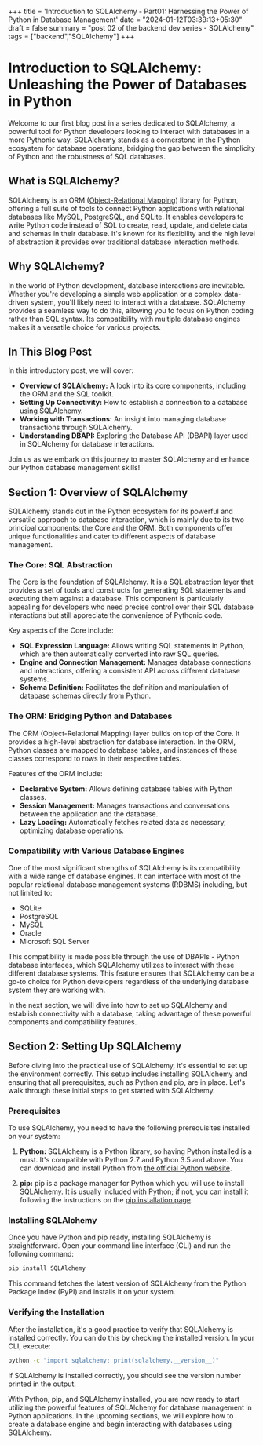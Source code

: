 +++
title = 'Introduction to SQLAlchemy - Part01: Harnessing the Power of Python in Database Management'
date = "2024-01-12T03:39:13+05:30"
draft = false
summary = "post 02 of the backend dev series - SQLAlchemy"
tags = ["backend","SQLAlchemy"]
+++

<!-- Introduction:

Briefly introduce SQLAlchemy.
Mention its relevance in the Python ecosystem.
Outline what the blog post will cover.

Section 1: What is SQLAlchemy?

Define SQLAlchemy.
Discuss its role as an Object-Relational Mapping (ORM) library and SQL toolkit for Python.
Highlight its key features and benefits.

Section 2: Overview of SQLAlchemy

Elaborate on the two main components:
The Core (focused on SQL abstraction)
The ORM (bridging Python objects with database tables).
Discuss its compatibility with various database engines.

Section 3: Setting Up SQLAlchemy

Guide on installing SQLAlchemy.
Introduce prerequisites like Python and pip.

Section 4: Establishing Connectivity with the Engine

Explain the concept of the 'engine' in SQLAlchemy.
Show how to create an engine connected to a database.
Provide code snippets for different databases (e.g., SQLite, PostgreSQL, MySQL).
Discuss connection strings and their importance.

Section 5: Working with Transactions

Define transactions in the context of databases.
Show how SQLAlchemy handles transactions.
Provide examples of beginning, committing, and rolling back transactions.

Section 6: Understanding DBAPI

Explain what DBAPI is and its role in SQLAlchemy.
Discuss how SQLAlchemy abstracts DBAPI, making database interactions more Pythonic.
Provide an example of executing raw SQL queries using DBAPI.

Conclusion:

Recap the main points covered in the post.
Tease what's coming next in the series (e.g., deeper dive into ORM, advanced querying, etc.). -->

# Introduction to SQLAlchemy: Unleashing the Power of Databases in Python

Welcome to our first blog post in a series dedicated to SQLAlchemy, a powerful tool for Python developers looking to interact with databases in a more Pythonic way. SQLAlchemy stands as a cornerstone in the Python ecosystem for database operations, bridging the gap between the simplicity of Python and the robustness of SQL databases.

## What is SQLAlchemy?

SQLAlchemy is an ORM ([Object-Relational Mapping](https://www.google.com)) library for Python, offering a full suite of tools to connect Python applications with relational databases like MySQL, PostgreSQL, and SQLite. It enables developers to write Python code instead of SQL to create, read, update, and delete data and schemas in their database. It's known for its flexibility and the high level of abstraction it provides over traditional database interaction methods.

## Why SQLAlchemy?

In the world of Python development, database interactions are inevitable. Whether you're developing a simple web application or a complex data-driven system, you'll likely need to interact with a database. SQLAlchemy provides a seamless way to do this, allowing you to focus on Python coding rather than SQL syntax. Its compatibility with multiple database engines makes it a versatile choice for various projects.

## In This Blog Post

In this introductory post, we will cover:

- **Overview of SQLAlchemy:** A look into its core components, including the ORM and the SQL toolkit.
- **Setting Up Connectivity:** How to establish a connection to a database using SQLAlchemy.
- **Working with Transactions:** An insight into managing database transactions through SQLAlchemy.
- **Understanding DBAPI:** Exploring the Database API (DBAPI) layer used in SQLAlchemy for database interactions.

Join us as we embark on this journey to master SQLAlchemy and enhance our Python database management skills!

## Section 1: Overview of SQLAlchemy

SQLAlchemy stands out in the Python ecosystem for its powerful and versatile approach to database interaction, which is mainly due to its two principal components: the Core and the ORM. Both components offer unique functionalities and cater to different aspects of database management.

### The Core: SQL Abstraction

The Core is the foundation of SQLAlchemy. It is a SQL abstraction layer that provides a set of tools and constructs for generating SQL statements and executing them against a database. This component is particularly appealing for developers who need precise control over their SQL database interactions but still appreciate the convenience of Pythonic code.

Key aspects of the Core include:

- **SQL Expression Language:** Allows writing SQL statements in Python, which are then automatically converted into raw SQL queries.
- **Engine and Connection Management:** Manages database connections and interactions, offering a consistent API across different database systems.
- **Schema Definition:** Facilitates the definition and manipulation of database schemas directly from Python.

### The ORM: Bridging Python and Databases

The ORM (Object-Relational Mapping) layer builds on top of the Core. It provides a high-level abstraction for database interaction. In the ORM, Python classes are mapped to database tables, and instances of these classes correspond to rows in their respective tables.

Features of the ORM include:

- **Declarative System:** Allows defining database tables with Python classes.
- **Session Management:** Manages transactions and conversations between the application and the database.
- **Lazy Loading:** Automatically fetches related data as necessary, optimizing database operations.

### Compatibility with Various Database Engines

One of the most significant strengths of SQLAlchemy is its compatibility with a wide range of database engines. It can interface with most of the popular relational database management systems (RDBMS) including, but not limited to:

- SQLite
- PostgreSQL
- MySQL
- Oracle
- Microsoft SQL Server

This compatibility is made possible through the use of DBAPIs - Python database interfaces, which SQLAlchemy utilizes to interact with these different database systems. This feature ensures that SQLAlchemy can be a go-to choice for Python developers regardless of the underlying database system they are working with.

In the next section, we will dive into how to set up SQLAlchemy and establish connectivity with a database, taking advantage of these powerful components and compatibility features.

## Section 2: Setting Up SQLAlchemy

Before diving into the practical use of SQLAlchemy, it's essential to set up the environment correctly. This setup includes installing SQLAlchemy and ensuring that all prerequisites, such as Python and pip, are in place. Let's walk through these initial steps to get started with SQLAlchemy.

### Prerequisites

To use SQLAlchemy, you need to have the following prerequisites installed on your system:

1. **Python:** SQLAlchemy is a Python library, so having Python installed is a must. It's compatible with Python 2.7 and Python 3.5 and above. You can download and install Python from [the official Python website](https://www.python.org/downloads/).

2. **pip:** pip is a package manager for Python which you will use to install SQLAlchemy. It is usually included with Python; if not, you can install it following the instructions on the [pip installation page](https://pip.pypa.io/en/stable/installing/).

### Installing SQLAlchemy

Once you have Python and pip ready, installing SQLAlchemy is straightforward. Open your command line interface (CLI) and run the following command:

```bash
pip install SQLAlchemy
```
This command fetches the latest version of SQLAlchemy from the Python Package Index (PyPI) and installs it on your system.

### Verifying the Installation

After the installation, it's a good practice to verify that SQLAlchemy is installed correctly. You can do this by checking the installed version. In your CLI, execute:

```bash
python -c "import sqlalchemy; print(sqlalchemy.__version__)"
```
If SQLAlchemy is installed correctly, you should see the version number printed in the output.

With Python, pip, and SQLAlchemy installed, you are now ready to start utilizing the powerful features of SQLAlchemy for database management in Python applications. In the upcoming sections, we will explore how to create a database engine and begin interacting with databases using SQLAlchemy.